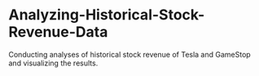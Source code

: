 # Analyzing-Historical-Stock-Revenue-Data

Conducting analyses of historical stock revenue of Tesla and GameStop and visualizing the results.

